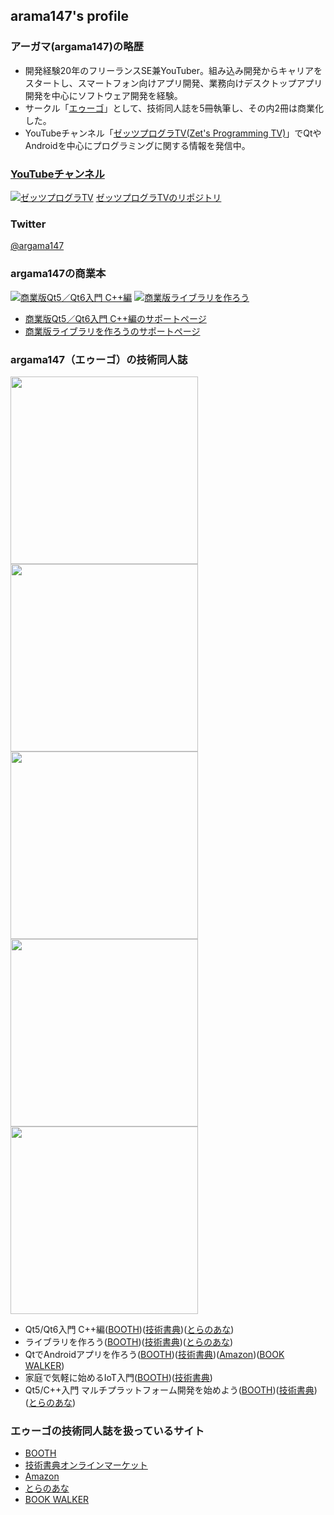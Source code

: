 ## arama147's profile

### アーガマ(argama147)の略歴

* 開発経験20年のフリーランスSE兼YouTuber。組み込み開発からキャリアをスタートし、スマートフォン向けアプリ開発、業務向けデスクトップアプリ開発を中心にソフトウェア開発を経験。
* サークル「[エゥーゴ](https://eugo.booth.pm/)」として、技術同人誌を5冊執筆し、その内2冊は商業化した。
* YouTubeチャンネル「[ゼッツプログラTV(Zet's Programming TV)](https://www.youtube.com/channel/UCK4cX4AtA7dIIjqFc1q6bTg)」でQtやAndroidを中心にプログラミングに関する情報を発信中。

### [YouTubeチャンネル](https://www.youtube.com/channel/UCK4cX4AtA7dIIjqFc1q6bTg)

[![ゼッツプログラTV](https://user-images.githubusercontent.com/5881452/159637360-ab2106c8-bb1e-4b5e-8cdd-26d2f8751c1a.png)](https://www.youtube.com/channel/UCK4cX4AtA7dIIjqFc1q6bTg)
[ゼッツプログラTVのリポジトリ](https://github.com/argama147/zetprogratv)

### Twitter

[@argama147](https://twitter.com/argama147)

### argama147の商業本

[![商業版Qt5／Qt6入門 C++編](https://user-images.githubusercontent.com/5881452/159817378-ae782791-4833-463f-8398-3841e46a07ec.png)](https://amzn.to/3sd2ONd) [![商業版ライブラリを作ろう](https://user-images.githubusercontent.com/5881452/159818201-6de5bf70-9815-4917-b5ca-f25227aac888.png)](https://amzn.to/3uk3Sl6)

* [商業版Qt5／Qt6入門 C++編のサポートページ](https://github.com/argama147/qt5qt6cppbook) 
* [商業版ライブラリを作ろうのサポートページ](https://github.com/argama147/lets_make_library)

### argama147（エゥーゴ）の技術同人誌

 <img src="https://user-images.githubusercontent.com/5881452/129577716-a2c1fca8-b11b-4e32-a007-f9c448186f76.png" height="300px">  <img src="https://user-images.githubusercontent.com/5881452/129577042-14892c83-6996-4380-a813-6c17f0621f1c.png" height="300px"> <img src="https://camo.githubusercontent.com/a7fb90d51df77f16285398ab2a452e56a140195f28f25260fc4baf6f897ea277/68747470733a2f2f73322e626f6f74682e706d2f37323837626234362d366466622d343363332d393462642d3832376263313134313338392f692f313536353930362f32653830666534642d623364612d343733612d393330302d3836623761613466303538615f626173655f726573697a65642e6a7067" height="300px"> <img src="https://camo.githubusercontent.com/69ac4960d58b96fccfbae4a6b41ed6d662dee8a8b39d85f4cf16daedc0809ae3/68747470733a2f2f73322e626f6f74682e706d2f37323837626234362d366466622d343363332d393462642d3832376263313134313338392f692f313331323535382f35303736663239342d363132382d343661612d386665392d6136623837646564323734325f626173655f726573697a65642e6a7067" height="300px"> <img src="https://camo.githubusercontent.com/0af96c2fd70c00f10edb2a30df83f676d6ca874e9a25a22c20169a53cb19258e/68747470733a2f2f73322e626f6f74682e706d2f37323837626234362d366466622d343363332d393462642d3832376263313134313338392f692f313034323039332f63633635353534662d623430632d343965662d623138392d3639613139643965393339385f626173655f726573697a65642e6a7067" height="300px">


* Qt5/Qt6入門 C++編([BOOTH](https://eugo.booth.pm/items/3045661))([技術書典](https://techbookfest.org/product/4534960490807296?productVariantID=5472816721821696))([とらのあな](https://ecs.toranoana.jp/tora/ec/item/040030915696/))
* ライブラリを作ろう([BOOTH](https://eugo.booth.pm/items/2368447))([技術書典](https://techbookfest.org/product/5108106740629504?productVariantID=6672786418302976))([とらのあな](https://ecs.toranoana.jp/tora/ec/item/040030858035/))
* QtでAndroidアプリを作ろう([BOOTH](https://eugo.booth.pm/items/1565906))([技術書典](https://techbookfest.org/product/6496391299858432?productVariantID=5787566540324864))([Amazon](https://www.amazon.co.jp/Qt%E3%81%A7Android%E3%82%A2%E3%83%97%E3%83%AA%E3%82%92%E4%BD%9C%E3%82%8D%E3%81%86-argama147-ebook/dp/B07Y8PQVC6/ref=sr_1_1?qid=1648018575&refinements=p_27%3Aargama147&s=digital-text&sr=1-1&text=argama147))([BOOK WALKER](https://bookwalker.jp/de83161327-8a32-4a41-9709-5cb9ce1438a8/))
* 家庭で気軽に始めるIoT入門([BOOTH](https://eugo.booth.pm/items/1312558))([技術書典](https://techbookfest.org/product/4977750322446336?productVariantID=5659216549249024))
* Qt5/C++入門 マルチプラットフォーム開発を始めよう([BOOTH](https://eugo.booth.pm/items/1042093))([技術書典](https://techbookfest.org/product/4924540912140288?productVariantID=6365386482122752))([とらのあな](https://ecs.toranoana.jp/tora/ec/item/040030858034/))

### エゥーゴの技術同人誌を扱っているサイト

* [BOOTH](https://eugo.booth.pm/)
* [技術書典オンラインマーケット](https://techbookfest.org/organization/43220004)
* [Amazon](https://www.amazon.co.jp/s?i=digital-text&rh=p_27%3Aargama147&s=relevancerank&text=argama147&ref=dp_byline_sr_ebooks_1)
* [とらのあな](https://ecs.toranoana.jp/tora/ec/cot/circle/2UPA2C6Q8V7Md06Pd687/all/)
* [BOOK WALKER](https://bookwalker.jp/author/139363/)
